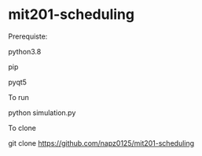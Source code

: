# mit201-scheduling

Prerequiste:

python3.8

pip

pyqt5


To run


python simulation.py


To clone


git clone https://github.com/napz0125/mit201-scheduling
